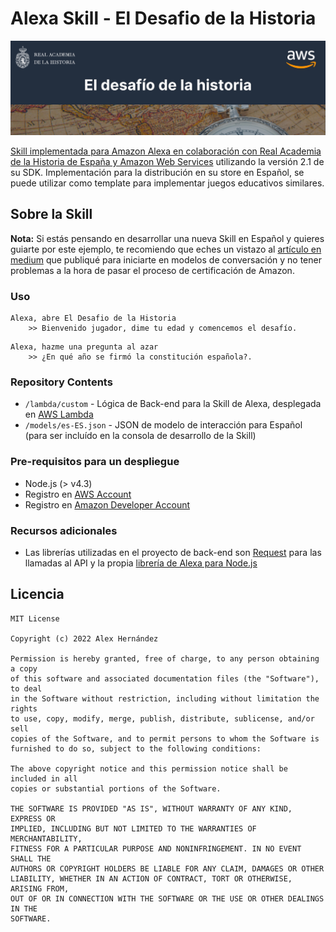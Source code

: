 # Alexa Skill - El Desafio de la Historia

<img src="RAHLanding/assets/images/banner_Alexa.jpg" />

[Skill implementada para Amazon Alexa en colaboración con Real Academia de la Historia de España y Amazon Web Services](http://rahskilllanding.com.s3-website.eu-south-2.amazonaws.com) utilizando la versión 2.1 de su SDK. Implementación para la distribución en su store en Español, se puede utilizar como template para implementar juegos educativos similares.

## Sobre la Skill

**Nota:** Si estás pensando en desarrollar una nueva Skill en Español y quieres guiarte por este ejemplo, te recomiendo que eches un vistazo al [artículo en medium](https://planetachatbot.com/conversacion-alexa-espanol-6e90ae9401b) que publiqué para iniciarte en modelos de conversación y no tener problemas a la hora de pasar el proceso de certificación de Amazon.

### Uso

```text
Alexa, abre El Desafio de la Historia
	>> Bienvenido jugador, dime tu edad y comencemos el desafío.
```
```text
Alexa, hazme una pregunta al azar
	>> ¿En qué año se firmó la constitución española?.
```

### Repository Contents	

* `/lambda/custom` - Lógica de Back-end para la Skill de Alexa, desplegada en [AWS Lambda](https://aws.amazon.com/lambda/)
* `/models/es-ES.json` - JSON de modelo de interacción para Español (para ser incluído en la consola de desarrollo de la Skill)

### Pre-requisitos para un despliegue

* Node.js (> v4.3)
* Registro en [AWS Account](https://aws.amazon.com/)
* Registro en [Amazon Developer Account](https://developer.amazon.com/)

### Recursos adicionales

* Las librerías utilizadas en el proyecto de back-end son [Request](https://github.com/request/request) para las llamadas al API y la propia [librería de Alexa para Node.js](https://www.npmjs.com/package/ask-sdk) 

## Licencia

    MIT License

    Copyright (c) 2022 Alex Hernández

    Permission is hereby granted, free of charge, to any person obtaining a copy
    of this software and associated documentation files (the "Software"), to deal
    in the Software without restriction, including without limitation the rights
    to use, copy, modify, merge, publish, distribute, sublicense, and/or sell
    copies of the Software, and to permit persons to whom the Software is
    furnished to do so, subject to the following conditions:

    The above copyright notice and this permission notice shall be included in all
    copies or substantial portions of the Software.

    THE SOFTWARE IS PROVIDED "AS IS", WITHOUT WARRANTY OF ANY KIND, EXPRESS OR
    IMPLIED, INCLUDING BUT NOT LIMITED TO THE WARRANTIES OF MERCHANTABILITY,
    FITNESS FOR A PARTICULAR PURPOSE AND NONINFRINGEMENT. IN NO EVENT SHALL THE
    AUTHORS OR COPYRIGHT HOLDERS BE LIABLE FOR ANY CLAIM, DAMAGES OR OTHER
    LIABILITY, WHETHER IN AN ACTION OF CONTRACT, TORT OR OTHERWISE, ARISING FROM,
    OUT OF OR IN CONNECTION WITH THE SOFTWARE OR THE USE OR OTHER DEALINGS IN THE
    SOFTWARE.


